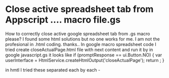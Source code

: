 
# Close active spreadsheet tab from Appscript .... macro file.gs

How to correctly close active google spreadsheet tab from .gs macro please? I found some html solutions but no one works for me. I am not the profesional in .html coding.
thanks..
In google macro spreadsheet code I tried create closeActualPage.html file with next content and run it by
in google javascript.gs it looks like
 if (promptResponse == ui.Button.NO) {
    var userInterface = HtmlService.createHtmlOutput('closeActualPage');
    return ;
  }

in hmtl I tried these separated each by each -
<!DOCTYPE html>
<html>
  <head>
    <base target="_top">
  </head>
  <body>
     <script>
      window.close();
    </script>  
  </body>
</html>

<script>
    function closeWindow() {
        window.open('','_parent','');
        window.close();
    }
</script> 




        